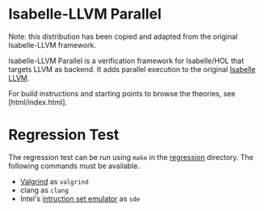# Isabelle-LLVM Parallel

Note: this distribution has been copied and adapted from the original Isabelle-LLVM framework.

Isabelle-LLVM Parallel is a verification framework for Isabelle/HOL that targets LLVM as backend.
It adds parallel execution to the original [Isabelle LLVM](http://www21.in.tum.de/~lammich/isabelle_llvm/).

For build instructions and starting points to browse the theories, see [html/index.html].

# Regression Test

The regression test can be run using `make` in the [regression](regression) directory. The following commands must be available.
- [Valgrind](https://valgrind.org/) as `valgrind` 
- clang as `clang`
- Intel's [intruction set emulator](https://www.intel.com/content/www/us/en/developer/articles/tool/software-development-emulator.html) as `sde`
